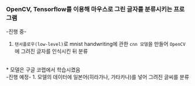 ### OpenCV, Tensorflow를 이용해 마우스로 그린 글자를 분류시키는 프로그램
-진행 중-
1. `텐서플로우(low-level)`로 mnist handwriting에 관한 `cnn 모델`을 만들어 `OpenCV`에 그려진 글자를 인식시킨 뒤 분류
<br>
* 모델은 구글 코랩에서 학습시켰음
<br>
-진행 예정-
1. 모델의 데이터에 일본어(히라가나, 가타카나)를 넣어 그려진 글씨를 분류
